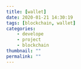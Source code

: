 ```yaml
---
title: [wallet]
date: 2020-01-21 14:30:19
tags: [blockchain, wallet]
categories: 
    - develope
    - project
    - blockchain
thumbnail: ""
permalink: ""
---
```

